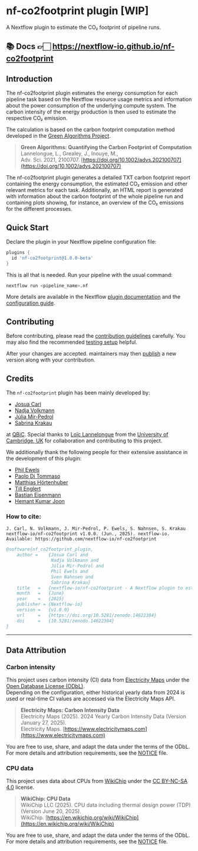 # nf-co2footprint plugin [WIP]

A Nextflow plugin to estimate the CO₂ footprint of pipeline runs.

## 📚 Docs 👉🏻 <https://nextflow-io.github.io/nf-co2footprint>

## Introduction

The nf-co2footprint plugin estimates the energy consumption for each pipeline task based on the Nextflow resource usage metrics and information about the power consumption of the underlying compute system.
The carbon intensity of the energy production is then used to estimate the respective CO₂ emission.

The calculation is based on the carbon footprint computation method developed in the [Green Algorithms Project](https://www.green-algorithms.org).

> **Green Algorithms: Quantifying the Carbon Footprint of Computation**  
> Lannelongue, L., Grealey, J., Inouye, M.,  
> Adv. Sci. 2021, 2100707. [https://doi.org/10.1002/advs.202100707](https://doi.org/10.1002/advs.202100707)

The nf-co2footprint plugin generates a detailed TXT carbon footprint report containing the energy consumption, the estimated CO₂ emission and other relevant metrics for each task.
Additionally, an HTML report is generated with information about the carbon footprint of the whole pipeline run and containing plots showing, for instance, an overview of the CO₂ emissions for the different processes.

## Quick Start

Declare the plugin in your Nextflow pipeline configuration file:

```groovy title="nextflow.config"
plugins {
  id 'nf-co2footprint@1.0.0-beta'
}
```

This is all that is needed. Run your pipeline with the usual command:
```bash
nextflow run <pipeline_name>.nf 
```

More details are available in the Nextflow [plugin documentation](https://www.nextflow.io/docs/latest/plugins.html#plugins) and the [configuration guide](https://www.nextflow.io/docs/latest/config.html). 

## Contributing
Before contributing, please read the [contribution guidelines](contributing/guidelines.md) carefully. You may also find the recommended [testing setup](contributing/setup.md) helpful.

After your changes are accepted. maintainers may then [publish](contributing/publishing.md) a new version along with your contribution.

## Credits

The `nf-co2footprint` plugin has been mainly developed by:

- [Josua Carl](https://github.com/josuacarl)
- [Nadja Volkmann](https://github.com/nadnein)
- [Júlia Mir-Pedrol](https://github.com/mirpedrol)
- [Sabrina Krakau](https://github.com/skrakau)

at [QBiC](https://www.qbic.uni-tuebingen.de/). Special thanks to [Loïc Lannelongue](https://github.com/Llannelongue) from the [University of Cambridge, UK](https://www.lannelongue-group.org/) for collaboration and contributing to this project.

We additionally thank the following people for their extensive assistance in the development of this plugin:

- [Phil Ewels](https://github.com/ewels)
- [Paolo Di Tommaso](https://github.com/pditommaso)
- [Matthias Hörtenhuber](https://github.com/mashehu)
- [Till Englert](https://github.com/tillenglert)
- [Bastian Eisenmann](https://github.com/Bastian-Eisenmann)
- [Hemant Kumar Joon](https://github.com/hemantjoon)

### How to cite:
```text
J. Carl, N. Volkmann, J. Mir-Pedrol, P. Ewels, S. Nahnsen, S. Krakau nextflow-io/nf-co2footprint v1.0.0. (Jun., 2025). nextflow-io. Available: https://github.com/nextflow-io/nf-co2footprint
```
```Bibtex
@software{nf_co2footprint_plugin,
    author =    {Josua Carl and
                 Nadja Volkmann and
                 Júlia Mir-Pedrol and
                 Phil Ewels and
                 Sven Nahnsen and
                 Sabrina Krakau}
    title   =   {nextflow-io/nf-co2footprint - A Nextflow plugin to estimate the CO2e footprint of pipeline runs}
    month   =   {June}
    year    =   {2025}
    publisher = {Nextflow-io}
    version =   {v1.0.0}
    url     =   {https://doi.org/10.5281/zenodo.14622304}
    doi     =   {10.5281/zenodo.14622304}
}
```

--- 

## Data Attribution

### Carbon intensity

This project uses carbon intensity (CI) data from [Electricity Maps](https://www.electricitymaps.com/) under the [Open Database License (ODbL)](https://opendatacommons.org/licenses/odbl/1-0/).  
Depending on the configuration, either historical yearly data from 2024 is used or real-time CI values are accessed via the Electricity Maps API.

> **Electricity Maps: Carbon Intensity Data**  
> Electricity Maps (2025). 2024 Yearly Carbon Intensity Data (Version January 27, 2025).  
> Electricity Maps. [https://www.electricitymaps.com](https://www.electricitymaps.com)

You are free to use, share, and adapt the data under the terms of the ODbL. For more details and attribution requirements, see the [NOTICE](./NOTICE) file.

### CPU data

This project uses data about CPUs from [WikiChip](https://en.wikichip.org/wiki/WikiChip) under the [CC BY-NC-SA 4.0](https://creativecommons.org/licenses/by-nc-sa/4.0/) license.

> **WikiChip: CPU Data**  
> WikiChip LLC (2025). CPU data including thermal design power (TDP) (Version June 20, 2025).  
> WikiChip. [https://en.wikichip.org/wiki/WikiChip](https://en.wikichip.org/wiki/WikiChip)

You are free to use, share, and adapt the data under the terms of the ODbL. For more details and attribution requirements, see the [NOTICE](./NOTICE) file.
